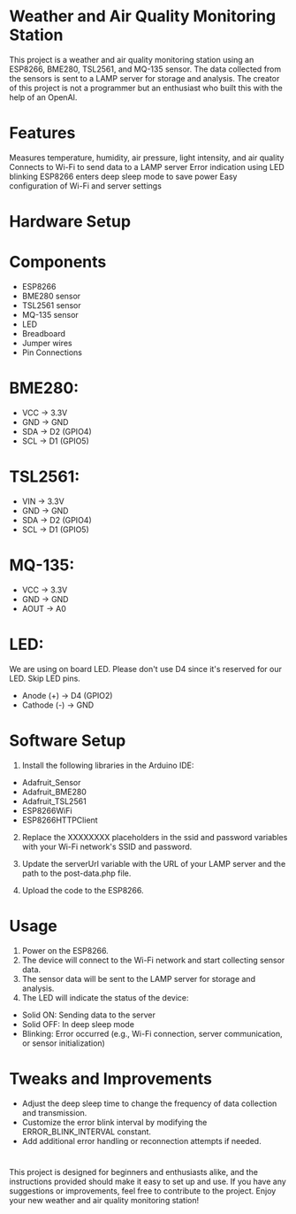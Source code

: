 # Weather and Air Quality Monitoring Station
This project is a weather and air quality monitoring station using an ESP8266, BME280, TSL2561, and MQ-135 sensor. The data collected from the sensors is sent to a LAMP server for storage and analysis. The creator of this project is not a programmer but an enthusiast who built this with the help of an OpenAI. 

# Features
Measures temperature, humidity, air pressure, light intensity, and air quality
Connects to Wi-Fi to send data to a LAMP server
Error indication using LED blinking
ESP8266 enters deep sleep mode to save power
Easy configuration of Wi-Fi and server settings

# Hardware Setup

# Components
- ESP8266
- BME280 sensor
- TSL2561 sensor
- MQ-135 sensor
- LED
- Breadboard
- Jumper wires
- Pin Connections

# BME280:

- VCC -> 3.3V
- GND -> GND
- SDA -> D2 (GPIO4)
- SCL -> D1 (GPIO5)

# TSL2561:

- VIN -> 3.3V
- GND -> GND
- SDA -> D2 (GPIO4)
- SCL -> D1 (GPIO5)

# MQ-135:

- VCC -> 3.3V
- GND -> GND
- AOUT -> A0

# LED:
We are using on board LED. Please don't use D4 since it's reserved for our LED. Skip LED pins.
- Anode (+) -> D4 (GPIO2)
- Cathode (-) -> GND

# Software Setup
1. Install the following libraries in the Arduino IDE:

- Adafruit_Sensor
- Adafruit_BME280
- Adafruit_TSL2561
- ESP8266WiFi
- ESP8266HTTPClient

2. Replace the XXXXXXXX placeholders in the ssid and password variables with your Wi-Fi network's SSID and password.

3. Update the serverUrl variable with the URL of your LAMP server and the path to the post-data.php file.

4. Upload the code to the ESP8266.

# Usage
1. Power on the ESP8266.
2. The device will connect to the Wi-Fi network and start collecting sensor data.
3. The sensor data will be sent to the LAMP server for storage and analysis.
4. The LED will indicate the status of the device:
- Solid ON: Sending data to the server
- Solid OFF: In deep sleep mode
- Blinking: Error occurred (e.g., Wi-Fi connection, server communication, or sensor initialization)

# Tweaks and Improvements
- Adjust the deep sleep time to change the frequency of data collection and transmission.
- Customize the error blink interval by modifying the ERROR_BLINK_INTERVAL constant.
- Add additional error handling or reconnection attempts if needed.

# 
This project is designed for beginners and enthusiasts alike, and the instructions provided should make it easy to set up and use. If you have any suggestions or improvements, feel free to contribute to the project. Enjoy your new weather and air quality monitoring station!
